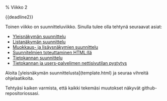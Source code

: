 % Viikko 2
<!-- order: 1 -->

<wip />

<deadline>{{deadline2}}</deadline>

Toinen viikko on suunnitteluviikko. Sinulla tulee olla tehtynä seuraavat asiat:

* [Yleisnäkymän suunnittelu](template.html)
* [Listanäkymän suunnittelu](listanakyma.html)
* [Muokkaus- ja lisäysnäkymien suunnittelu](lomake.html)
* [Suunnitelmien toteuttaminen HTML:llä](html-versioiden-luonti.html)
* [Tietokannan suunnittelu](tietokanta.html)
* [Tietokannan ja users-palvelimen nettisivutilan pystytys](tekniikka.html)

<ohje>
Aloita [yleisnäkymän suunnittelusta](template.html) ja seuraa vihreitä ohjelaatikoita.

Tehtyäsi kaiken varmista, että kaikki tekemäsi muutokset näkyvät github-repositoriossasi.
</ohje>

